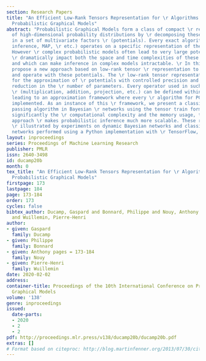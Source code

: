 ```yaml
---
section: Research Papers
title: "An Efficient Low-Rank Tensors Representation for \r Algorithms in Complex
  Probabilistic Graphical Models"
abstract: "Probabilistic Graphical Models form a class of compact \r representations
  of high-dimensional probability distributions by \r decomposing these distributions
  in a set of multivariate factors \r (potentials). Every exact algorithm (for probabilistic
  inference, MAP, \r etc.) operates on a specific representation of these potentials.
  However \r complex probabilistic models often lead to very large potentials which
  \r dramatically impact both the space and time complexities of these \r algorithms
  and which can make inference in complex models intractable. \r In this paper we
  propose a new approach based on low-rank tensor \r representation to approximate
  and operate with these potentials. The \r low-rank tensor representation is used
  for the approximation of \r potentials with controlled precision and an important
  reduction in the \r number of parameters. Every operator used in such algorithms
  \r (multiplication, addition, projection, etc.) can be defined within this \r representation,
  leading to an approximation framework where every \r algorithm for PGMs can be easily
  implemented. As an instance of this \r framework, we present a classical message
  passing algorithm in Bayesian \r networks using the tensor train format. By reducing
  significantly the \r computational complexity and the memory usage, the proposed
  approach \r makes probabilistic inference much more scalable. These results are
  \r illustrated by experiments on dynamic Bayesian networks and classical \r Bayesian
  networks performed using a Python implementation with \r TensorFlow, T3F and pyAgrum."
layout: inproceedings
series: Proceedings of Machine Learning Research
publisher: PMLR
issn: 2640-3498
id: ducamp20b
month: 0
tex_title: "An Efficient Low-Rank Tensors Representation for \r Algorithms in Complex
  Probabilistic Graphical Models"
firstpage: 173
lastpage: 184
page: 173-184
order: 173  
cycles: false
bibtex_author: Ducamp, Gaspard and Bonnard, Philippe and Nouy, Anthony 
  and Wuillemin, Pierre-Henri
author:
- given: Gaspard
  family: Ducamp
- given: Philippe
  family: Bonnard
- given: Anthony pages = 173-184
  family: Nouy
- given: Pierre-Henri
  family: Wuillemin
date: 2020-02-02
address: 
container-title: Proceedings of the 10th International Conference on Probabilistic
  Graphical Models
volume: '138'
genre: inproceedings
issued:
  date-parts:
  - 2020
  - 2
  - 2
pdf: http://proceedings.mlr.press/v138/ducamp20b/ducamp20b.pdf
extras: []
# Format based on citeproc: http://blog.martinfenner.org/2013/07/30/citeproc-yaml-for-bibliographies/
---
```

